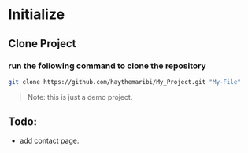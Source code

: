 # Initialize

## Clone Project

### run the following command to clone the repository

```bash
git clone https://github.com/haythemaribi/My_Project.git "My-File"
```
> Note: this is just a demo project.

## Todo:

- add contact page.